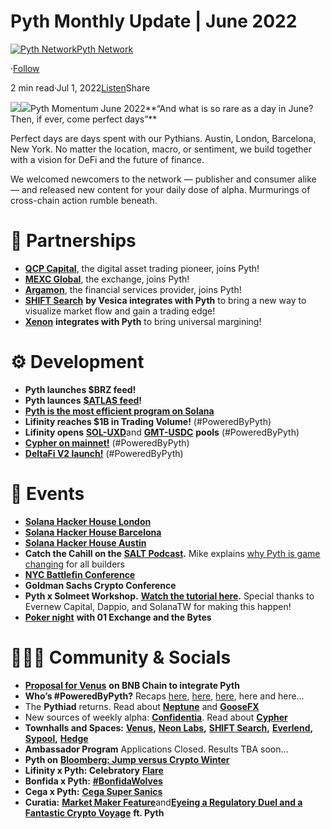 Pyth Monthly Update | June 2022
===============================

[![Pyth Network](https://miro.medium.com/v2/resize:fill:88:88/1*rdK3rHcWpkge6BRQRIwBjA.jpeg)](/?source=post_page-----8c9884843b8a--------------------------------)[Pyth Network](/?source=post_page-----8c9884843b8a--------------------------------)

·[Follow](https://medium.com/m/signin?actionUrl=https%3A%2F%2Fmedium.com%2F_%2Fsubscribe%2Fuser%2Ff55fccc0ad62&operation=register&redirect=https%3A%2F%2Fpythnetwork.medium.com%2Fpyth-june-update-8c9884843b8a&user=Pyth+Network&userId=f55fccc0ad62&source=post_page-f55fccc0ad62----8c9884843b8a---------------------post_header-----------)

2 min read·Jul 1, 2022[Listen](https://medium.com/m/signin?actionUrl=https%3A%2F%2Fmedium.com%2Fplans%3Fdimension%3Dpost_audio_button%26postId%3D8c9884843b8a&operation=register&redirect=https%3A%2F%2Fpythnetwork.medium.com%2Fpyth-june-update-8c9884843b8a&source=-----8c9884843b8a---------------------post_audio_button-----------)Share

![](https://miro.medium.com/v2/resize:fit:1400/1*y8Zh-YYhuldyT2pYAxSQHA.gif)![](https://miro.medium.com/v2/resize:fit:1400/1*nQ2UsKvmfn_hzZlEa6GCcQ.jpeg)Pyth Momentum June 2022**“And what is so rare as a day in June? Then, if ever, come perfect days”**

Perfect days are days spent with our Pythians. Austin, London, Barcelona, New York. No matter the location, macro, or sentiment, we build together with a vision for DeFi and the future of finance.

We welcomed newcomers to the network — publisher and consumer alike — and released new content for your daily dose of alpha. Murmurings of cross-chain action rumble beneath.

🤝 Partnerships
==============

* [**QCP Capital**](https://twitter.com/PythNetwork/status/1532666534262366208), the digital asset trading pioneer, joins Pyth!
* [**MEXC Global**](https://twitter.com/PythNetwork/status/1533798901605875712), the exchange, joins Pyth!
* [**Argamon**](https://twitter.com/PythNetwork/status/1539608851779043330), the financial services provider, joins Pyth!
* [**SHIFT Search**](https://twitter.com/PythNetwork/status/1539243936954335232) **by Vesica integrates with Pyth** to bring a new way to visualize market flow and gain a trading edge!
* [**Xenon**](https://twitter.com/PythNetwork/status/1539583599216922625) **integrates with Pyth** to bring universal margining!

⚙️ Development
==============

* **Pyth launches $BRZ feed!**
* **Pyth launces** [**$ATLAS feed**](https://twitter.com/PythNetwork/status/1533112965922029568)**!**
* [**Pyth is the most efficient program on Solana**](https://twitter.com/PythIntern/status/1534959087758233607)
* **Lifinity reaches $1B in Trading Volume!** (#PoweredByPyth)
* **Lifinity opens** [**SOL-UXD**](https://twitter.com/Lifinity_io/status/1541050438253809664)and [**GMT-USDC**](https://twitter.com/Lifinity_io/status/1536381502333673473) **pools** (#PoweredByPyth)
* [**Cypher on mainnet!**](https://twitter.com/cypher_protocol/status/1541457832385474565) (#PoweredByPyth)
* [**DeltaFi V2 launch!**](https://twitter.com/deltafi_trade/status/1533861005423390721) (#PoweredByPyth)

📅 Events
========

* [**Solana Hacker House London**](https://twitter.com/PythNetwork/status/1537098184685719552)
* [**Solana Hacker House Barcelona**](https://twitter.com/PythNetwork/status/1540351275216375808)
* [**Solana Hacker House Austin**](https://twitter.com/hackerhouses/status/1534550829566500866)
* **Catch the Cahill on the** [**SALT Podcast**](https://twitter.com/SALTConference/status/1537404874781884416)**.** Mike explains [why Pyth is game changing](https://twitter.com/PythNetwork/status/1538180419882995714) for all builders
* [**NYC Battlefin Conference**](https://www.battlefin.com/events/new-york-2022/digital-assets#agenda)
* **Goldman Sachs Crypto Conference**
* **Pyth x Solmeet Workshop.** [**Watch the tutorial here**](https://youtu.be/q791E3Dw_LU)**.** Special thanks to Evernew Capital, Dappio, and SolanaTW for making this happen!
* [**Poker night**](https://twitter.com/PythNetwork/status/1532358139223367682) **with 01 Exchange and the Bytes**

🧑‍🤝‍🧑 Community & Socials
=========================

* [**Proposal for Venus**](https://twitter.com/bradherenow/status/1534576660057669637) **on BNB Chain to integrate Pyth**
* **Who’s #PoweredByPyth?** Recaps [here](https://twitter.com/PythNetwork/status/1541248479862947840), [here](https://twitter.com/PythNetwork/status/1536079198216912901), [here](https://twitter.com/PythNetwork/status/1533562247515103232), here and here…
* The **Pythiad** returns. Read about [**Neptune**](https://twitter.com/PythNetwork/status/1536317176868655107) and [**GooseFX**](https://twitter.com/PythNetwork/status/1539310578333716486)
* New sources of weekly alpha: [**Confidentia**](/list/dff9121eeef8). Read about [**Cypher**](https://twitter.com/PythNetwork/status/1541530031960330243)
* **Townhalls and Spaces:** [**Venus**](https://twitter.com/PythNetwork/status/1534536173007384576)**,** [**Neon Labs**](https://twitter.com/neonlabsorg/status/1534884373132357633)**,** [**SHIFT Search**](https://twitter.com/PythNetwork/status/1541128388202713090)**,** [**Everlend**](https://twitter.com/PythNetwork/status/1539644586355593216)**,** [**Sypool**](https://twitter.com/PythNetwork/status/1533572549543706628)**,** [**Hedge**](https://twitter.com/PythNetwork/status/1532709703716847616)
* **Ambassador Program** Applications Closed. Results TBA soon…
* **Pyth on** [**Bloomberg: Jump versus Crypto Winter**](https://www.bloomberg.com/news/articles/2022-06-17/jump-trading-prowls-for-edge-with-crypto-winter-hammering-peers?sref=wVb8XHpk)
* **Lifinity x Pyth: Celebratory** [**Flare**](https://twitter.com/PythNetwork/status/1534550414401617921)
* **Bonfida x Pyth:** [**#BonfidaWolves**](https://twitter.com/PythNetwork/status/1539684410366300160)
* **Cega x Pyth:** [**Cega Super Sanics**](https://twitter.com/PythNetwork/status/1534650285213241351)
* **Curatia:** [**Market Maker Feature**](https://curatia.com/leads/3017)and[**Eyeing a Regulatory Duel and a Fantastic Crypto Voyage**](https://curatia.com/leads/3035) **ft. Pyth**
